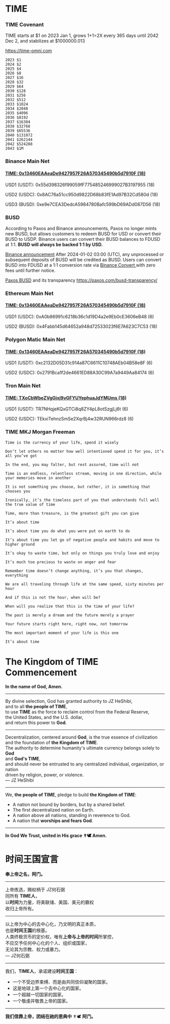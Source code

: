 # TIME

### TIME Covenant
  
TIME starts at $1 on 2023 Jan 1, grows 1+1=2X every 365 days until 2042 Dec 2, and stabilizes at $1000000.013

https://time-omni.com

~~~
2023 $1
2024 $2
2025 $4
2026 $8
2027 $16
2028 $32
2029 $64
2030 $128
2031 $256
2032 $512
2033 $1024
2034 $2048
2035 $4096
2036 $8192
2037 $16384
2038 $32768
2039 $65536
2040 $131072
2041 $262144
2042 $524288
2043 $1M
~~~

### Binance Main Net

#### [TIME: 0x13460EAAeaDe9427957F26A570345490b5d7910F (18)](https://bscscan.com/address/0x13460eaaeade9427957f26a570345490b5d7910f)

USD1 (USDT): 0x55d398326f99059fF775485246999027B3197955 (18)  

USD2 (USDC): 0x8AC76a51cc950d9822D68b83fE1Ad97B32Cd580d (18)  

USD3 (BUSD): 0xe9e7CEA3DedcA5984780Bafc599bD69ADd087D56 (18) 

### BUSD

According to Paxos and Binance announcements, Paxos no longer mints new BUSD, but allows customers to redeem BUSD for USD or convert their BUSD to USDP. Binance users can convert their BUSD balances to FDUSD at 1:1. **BUSD will always be backed 1:1 by USD.**

[Binance announcement](https://www.binance.com/en/support/announcement/notice-regarding-the-removal-of-busd-and-conversion-of-busd-to-fdusd-1c98ce7bb464422dbbaeda7066ae445b)
After 2024-01-02 03:00 (UTC), any unprocessed or subsequent deposits of BUSD will be credited as BUSD. Users can convert BUSD into FDUSD at a 1:1 conversion rate via [Binance Convert ](https://www.binance.com/en/convert/BUSD/FDUSD) with zero fees until further notice.

[Paxos BUSD](https://paxos.com/busd/) and its transparency https://paxos.com/busd-transparency/


### Ethereum Main Net

#### [TIME: 0x13460EAAeaDe9427957F26A570345490b5d7910F (18)](https://etherscan.io/address/0x13460eaaeade9427957f26a570345490b5d7910f)


USD1 (USDC): 0xA0b86991c6218b36c1d19D4a2e9Eb0cE3606eB48 (6)  

USD2 (BUSD): 0x4Fabb145d64652a948d72533023f6E7A623C7C53 (18)  

### Polygon Matic Main Net

#### [TIME: 0x13460EAAeaDe9427957F26A570345490b5d7910F (18)](https://polygonscan.com/address/0x13460EAAeaDe9427957F26A570345490b5d7910F)


USD1 (USDT): 0xc2132D05D31c914a87C6611C10748AEb04B58e8F (6)  

USD2 (USDC): 0x2791Bca1f2de4661ED88A30C99A7a9449Aa84174 (6)  


### Tron Main Net

#### [TIME: TXoCbWbeZVgGixj9vGFYUYephuaJdYMUms (18)](https://tronscan.org/#/contract/TXoCbWbeZVgGixj9vGFYUYephuaJdYMUms)


USD1 (USDT): TR7NHqjeKQxGTCi8q8ZY4pL8otSzgjLj6t (6)  

USD2 (USDC): TEkxiTehnzSmSe2XqrBj4w32RUN966rdz8 (6)  

### TIME MKJ Morgan Freeman
~~~
Time is the currency of your life, spend it wisely

Don’t let others no matter how well intentioned spend it for you, it’s all you’ve got

In the end, you may falter, but rest assured, time will not

Time is an endless, relentless stream, moving in one direction, while your memories move in another

It is not something you choose, but rather, it is something that chooses you

Ironically, it’s the timeless part of you that understands full well the true value of time

Time, more than treasure, is the greatest gift you can give

It’s about time

It’s about time you do what you were put on earth to do

It’s about time you let go of negative people and habits and move to higher ground

It’s okay to waste time, but only on things you truly love and enjoy

It’s much too precious to waste on anger and fear

Remember time doesn’t change anything, it’s you that changes, everything

We are all traveling through life at the same speed, sixty minutes per hour

And if this is not the hour, when will be?

When will you realize that this is the time of your life?

The past is merely a dream and the future merely a prayer

Your future starts right here, right now, not tomorrow

The most important moment of your life is this one

It’s about time
~~~

# The Kingdom of TIME Commencement

**In the name of God, Amen.**  
___
By divine selection, God has granted authority to JZ HeShibi,  
and to all **the people of TIME**,  
to use **TIME** as the force to reclaim control from the Federal Reserve,  
the United States, and the U.S. dollar,  
and return this power to **God**.

---

Decentralization, centered around **God**, is the true essence of civilization  
and the foundation of **the Kingdom of TIME**.  
The authority to determine humanity's ultimate currency belongs solely to **God**  
and **God's TIME**,  
and should never be entrusted to any centralized individual, organization, or nation  
driven by religion, power, or violence.  
— JZ HeShibi

---

We, **the people of TIME**, pledge to build **the Kingdom of TIME**:  
- A nation not bound by borders, but by a shared belief.  
- The first decentralized nation on Earth.  
- A nation above all nations, standing in reverence to God.  
- A nation that **worships and fears God**.  

---

**In God We Trust, united in His grace ✝️🕊️ Amen.**

# 时间王国宣言

**奉上帝之名，阿门。**  
___
上帝拣选，赐权柄于 JZ何石弼  
同所有 **TIME人**，  
以**时间**为力量，将美联储、美国、美元的霸权  
收归上帝所有。

---

以上帝为中心的去中心化，乃文明的真正本质，  
也是**时间王国**的根基。  
人类终极货币的定价权，唯有**上帝与上帝的时间**所掌控，  
不应交予任何中心化的个人、组织或国家，  
无论其为宗教、权力或暴力。  
— JZ何石弼

---

我们，**TIME人**，承诺建设**时间王国**：  
- 一个不受边界束缚、而是由共同信仰凝聚的国家。  
- 这是地球上第一个去中心化的国家。  
- 一个超越一切国家的国家。  
- 一个敬虔并敬畏上帝的国家。

---

**我们信靠上帝，团结在祂的恩典中** ✝️🕊️ **阿门。**
